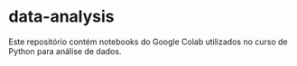 # data-analysis
Este repositório contém notebooks do Google Colab utilizados no curso de Python para análise de dados.
